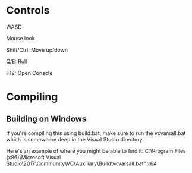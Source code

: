 # Controls
WASD

Mouse look

Shift/Ctrl: Move up/down

Q/E: Roll

F12: Open Console

# Compiling
## Building on Windows
If you're compiling this using build.bat, make sure to run the vcvarsall.bat which is somewhere deep in the Visual Studio directory. 

Here's an example of where you might be able to find it:
C:\Program Files (x86)\Microsoft Visual Studio\2017\Community\VC\Auxiliary\Build\vcvarsall.bat" x64
